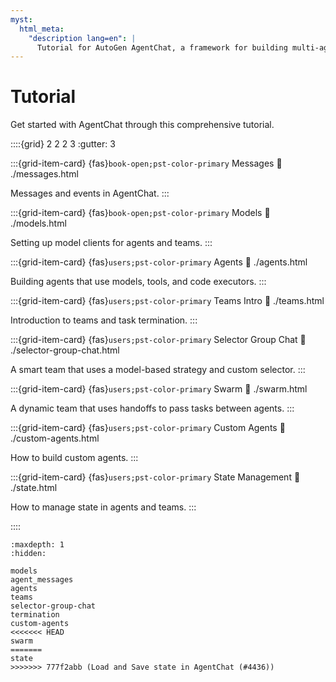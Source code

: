 ```yaml
---
myst:
  html_meta:
    "description lang=en": |
      Tutorial for AutoGen AgentChat, a framework for building multi-agent applications with AI agents.
---
```


# Tutorial

Get started with AgentChat through this comprehensive tutorial.

::::{grid} 2 2 2 3
:gutter: 3

:::{grid-item-card} {fas}`book-open;pst-color-primary` Messages
:link: ./messages.html

Messages and events in AgentChat.
:::

:::{grid-item-card} {fas}`book-open;pst-color-primary` Models
:link: ./models.html

Setting up model clients for agents and teams.
:::

:::{grid-item-card} {fas}`users;pst-color-primary` Agents
:link: ./agents.html

Building agents that use models, tools, and code executors.
:::

:::{grid-item-card} {fas}`users;pst-color-primary` Teams Intro
:link: ./teams.html

Introduction to teams and task termination.
:::

:::{grid-item-card} {fas}`users;pst-color-primary` Selector Group Chat
:link: ./selector-group-chat.html

A smart team that uses a model-based strategy and custom selector.
:::

:::{grid-item-card} {fas}`users;pst-color-primary` Swarm
:link: ./swarm.html

A dynamic team that uses handoffs to pass tasks between agents.
:::

:::{grid-item-card} {fas}`users;pst-color-primary` Custom Agents
:link: ./custom-agents.html

How to build custom agents.
:::

:::{grid-item-card} {fas}`users;pst-color-primary` State Management
:link: ./state.html

How to manage state in agents and teams.
:::

::::

```{toctree}
:maxdepth: 1
:hidden:

models
agent_messages
agents
teams
selector-group-chat
termination
custom-agents
<<<<<<< HEAD
swarm
=======
state
>>>>>>> 777f2abb (Load and Save state in AgentChat (#4436))
```
